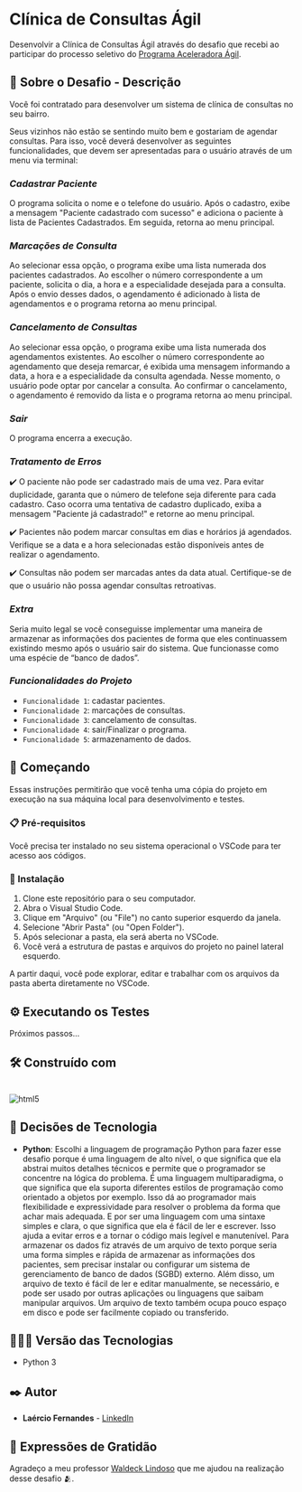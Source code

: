 # Clínica de Consultas Ágil

Desenvolvir a Clínica de Consultas Ágil através do desafio que recebi ao participar do processo seletivo do [Programa Aceleradora Ágil](https://www.linkedin.com/school/aceleradora-%C3%A1gil/mycompany/).

## 📝 Sobre o Desafio - Descrição
Você foi contratado para desenvolver um sistema de clínica de consultas no seu bairro.

Seus vizinhos não estão se sentindo muito bem e gostariam de agendar consultas. Para
isso, você deverá desenvolver as seguintes funcionalidades, que devem ser apresentadas
para o usuário através de um menu via terminal:

### *Cadastrar Paciente*
O programa solicita o nome e o telefone do usuário. Após o
cadastro, exibe a mensagem "Paciente cadastrado com sucesso" e adiciona o paciente à
lista de Pacientes Cadastrados. Em seguida, retorna ao menu principal.

### *Marcações de Consulta*
Ao selecionar essa opção, o programa exibe uma lista
numerada dos pacientes cadastrados. Ao escolher o número correspondente a um
paciente, solicita o dia, a hora e a especialidade desejada para a consulta. Após o envio
desses dados, o agendamento é adicionado à lista de agendamentos e o programa
retorna ao menu principal.

### *Cancelamento de Consultas*
Ao selecionar essa opção, o programa exibe uma lista
numerada dos agendamentos existentes. Ao escolher o número correspondente ao
agendamento que deseja remarcar, é exibida uma mensagem informando a data, a hora e
a especialidade da consulta agendada. Nesse momento, o usuário pode optar por
cancelar a consulta. Ao confirmar o cancelamento, o agendamento é removido da lista e o
programa retorna ao menu principal.

### *Sair*
O programa encerra a execução.

### *Tratamento de Erros*
✔️ O paciente não pode ser cadastrado mais de uma vez. Para evitar duplicidade,
garanta que o número de telefone seja diferente para cada cadastro. Caso ocorra
uma tentativa de cadastro duplicado, exiba a mensagem "Paciente já cadastrado!"
e retorne ao menu principal.

✔️ Pacientes não podem marcar consultas em dias e horários já agendados. Verifique
se a data e a hora selecionadas estão disponíveis antes de realizar o
agendamento.

✔️ Consultas não podem ser marcadas antes da data atual. Certifique-se de que o
usuário não possa agendar consultas retroativas.

### *Extra*
Seria muito legal se você conseguisse implementar uma maneira de armazenar as
informações dos pacientes de forma que eles continuassem existindo mesmo após o
usuário sair do sistema. Que funcionasse como uma espécie de “banco de dados”. 

### *Funcionalidades do Projeto*
- `Funcionalidade 1`: cadastar pacientes.
- `Funcionalidade 2`: marcações de consultas.
- `Funcionalidade 3`: cancelamento de consultas.
- `Funcionalidade 4`: sair/Finalizar o programa.         
- `Funcionalidade 5`: armazenamento de dados.  

## 🚀 Começando

Essas instruções permitirão que você tenha uma cópia do projeto em execução na sua máquina local para desenvolvimento e testes.

### 📋 Pré-requisitos

Você precisa ter instalado no seu sistema operacional o VSCode para ter acesso aos códigos.

### 🔧 Instalação

1. Clone este repositório para o seu computador.
2. Abra o Visual Studio Code.
3. Clique em "Arquivo" (ou "File") no canto superior esquerdo da janela.
4. Selecione "Abrir Pasta" (ou "Open Folder").
5. Após selecionar a pasta, ela será aberta no VSCode.
6. Você verá a estrutura de pastas e arquivos do projeto no painel lateral esquerdo.

A partir daqui, você pode explorar, editar e trabalhar com os arquivos da pasta aberta diretamente no VSCode.

## ⚙️ Executando os Testes

Próximos passos...

## 🛠️ Construído com
<div style="display: inline-block"><br/>
  <img align="center" alt="html5" src="https://img.shields.io/badge/Python-3776AB?style=for-the-badge&logo=python&logoColor=white" />
</div><br/>

## 🔨 Decisões de Tecnologia

* **Python**: Escolhi a linguagem de programação Python para fazer esse desafio porque é uma linguagem de alto nível, o que significa que ela abstrai muitos detalhes técnicos e permite que o programador se concentre na lógica do problema.
É uma linguagem multiparadigma, o que significa que ela suporta diferentes estilos de programação como orientado a objetos por exemplo. Isso dá ao programador mais flexibilidade e expressividade para resolver o problema da forma que achar mais adequada.
E por ser uma linguagem com uma sintaxe simples e clara, o que significa que ela é fácil de ler e escrever. Isso ajuda a evitar erros e a tornar o código mais legível e manutenível.
Para armazenar os dados fiz através de um arquivo de texto porque seria uma forma simples e rápida de armazenar as informações dos pacientes, sem precisar instalar ou configurar um sistema de gerenciamento de banco de dados (SGBD) externo. Além disso, um arquivo de texto é fácil de ler e editar manualmente, se necessário, e pode ser usado por outras aplicações ou linguagens que saibam manipular arquivos. Um arquivo de texto também ocupa pouco espaço em disco e pode ser facilmente copiado ou transferido.

## 👨🏽‍💻 Versão das Tecnologias

* Python 3

## ✒️ Autor

* **Laércio Fernandes** - [LinkedIn](https://www.linkedin.com/in/laercio-fernandes-desenvolvedor-web-front-end/)

## 🎁 Expressões de Gratidão

Agradeço a meu professor [Waldeck Lindoso](https://www.linkedin.com/in/waldeck-lindoso-jr-41a94840/) que me ajudou na realização desse desafio 🫂.
